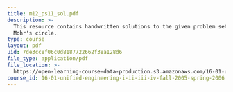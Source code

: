 ```yaml
---
title: m12_ps11_sol.pdf
description: >-
  This resource contains handwritten solutions to the given problem set on
  Mohr's circle.
type: course
layout: pdf
uid: 7de3cc8f06c0d8187722662f38a128d6
file_type: application/pdf
file_location: >-
  https://open-learning-course-data-production.s3.amazonaws.com/16-01-unified-engineering-i-ii-iii-iv-fall-2005-spring-2006/7de3cc8f06c0d8187722662f38a128d6_m12_ps11_sol.pdf
course_id: 16-01-unified-engineering-i-ii-iii-iv-fall-2005-spring-2006
---
```


